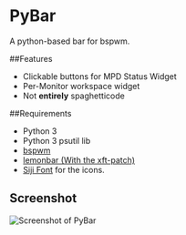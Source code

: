 # PyBar
A python-based bar for bspwm.

##Features
* Clickable buttons for MPD Status Widget
* Per-Monitor workspace widget
* Not **entirely** spaghetticode

##Requirements
* Python 3
* Python 3 psutil lib
* [bspwm](https://github.com/baskerville/bspwm)
* [lemonbar (With the xft-patch)](https://github.com/krypt-n/bar)
* [Siji Font](https://github.com/gstk/siji) for the icons.

## Screenshot
![Screenshot of PyBar](https://www.zack6849.com/uploads/pybar.png)
